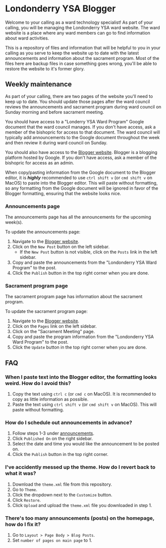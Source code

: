 # Londonderry YSA Blogger

Welcome to your calling as a ward technology specialist! As part of your calling, you will be managing the Londonderry YSA ward website. The ward website is a place where any ward members can go to find information about ward activities.

This is a repository of files and information that will be helpful to you in your calling as you serve to keep the website up to date with the latest announcements and information about the sacrament program. Most of the files here are backup files in case something goes wrong, you'll be able to restore the website to it's former glory.

## Weekly maintenance

As part of your calling, there are two pages of the website you'll need to keep up to date. You should update those pages after the ward council reviews the announcements and sacrament program during ward council on Sunday morning and before sacrament meeting.

You should have access to a "Londerry YSA Ward Program" Google document that the ward council manages. If you don't have access, ask a member of the bishopric for access to that document. The ward council will typically add announcements to the Google document throughout the week and then review it during ward council on Sunday.

You should also have access to the [Blogger website](https://www.blogger.com). Blogger is a blogging platform hosted by Google. If you don't have access, ask a member of the bishopric for access as an admin.

When copy/pasting information from the Google document to the Blogger editor, it is ***highly*** recommended to use `ctrl shift v` (or `cmd shift v` on MacOS) to paste into the Blogger editor. This will paste without formatting, so any formatting from the Google document will be ignored in favor of the Blogger formatting, ensuring that the website looks nice.

### Announcements page

The announcements page has all the announcements for the upcoming week(s).

<!-- TODO: Add more detailed steps to expand upon step 3  -->
To update the announcements page:
1. Navigate to the [Blogger website](https://www.blogger.com).
2. Click on the `New Post` button on the left sidebar.
    - If the `New Post` button is not visible, click on the `Posts` link in the left sidebar.
3. Copy and paste the announcements from the "Londonderry YSA Ward Program" to the post.
4. Click the `Publish` button in the top right corner when you are done.

### Sacrament program page

The sacrament program page has information about the sacrament program.

<!-- TODO: Add more detailed steps to expand upon step 4  -->
To update the sacrament program page:
1. Navigate to the [Blogger website](https://www.blogger.com).
2. Click on the `Pages` link on the left sidebar.
3. Click on the "Sacrament Meeting" page.
4. Copy and paste the program information from the "Londonderry YSA Ward Program" to the post.
5. Click the `Update` button in the top right corner when you are done.

## FAQ

### When I paste text into the Blogger editor, the formatting looks weird. How do I avoid this?
1. Copy the text using `ctrl c` (or `cmd c` on MacOS). It is recommended to copy as little information as possible.
2. Paste the text using `ctrl shift v` (or `cmd shift v` on MacOS). This will paste without formatting.

### How do I schedule out announcements in advance?
1. Follow steps 1-3 under [announcements](#announcements-page).
2. Click `Published On` on the right sidebar.
3. Select the date and time you would like the announcement to be posted on.
4. Click the `Publish` button in the top right corner.


### I've accidently messed up the theme. How do I revert back to what it was?

1. Download the `theme.xml` file from this repository.
2. Go to `Theme`.
3. Click the dropdown next to the `Customize` button.
4. Click `Restore`.
5. Click `Upload` and upload the `theme.xml` file you downloaded in step 1.

### There's too many announcements (posts) on the homepage, how do I fix it?

1. Go to `Layout > Page Body > Blog Posts`.
2. Set `number of pages on main page` to 1.
